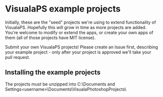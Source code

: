 # VisualaPS example projects

Initially, these are the "seed" projects we're using to extend functionality of VisualaPS. Hopefully this will grow in time as more projects are added. You're welcome to modify or extend the apps, or create your own apps of them (all of those projects have MIT license).

Submit your own VisualaPS projects! Please create an Issue first, describing your example project - only after your project is approved we'll take your pull request.

## Installing the example projects

The projects must be unzipped into C:\Documents and Settings\<username>\Documents\VisualaPhotoshopProjects\

